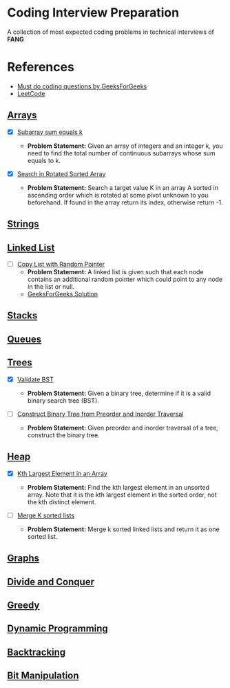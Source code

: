 # Coding Interview Preparation

A collection of most expected coding problems in technical interviews of **FANG**

# References

- [Must do coding questions by GeeksForGeeks](https://www.geeksforgeeks.org/must-do-coding-questions-for-companies-like-amazon-microsoft-adobe/)
- [LeetCode](https://leetcode.com/problemset/all/)

## [Arrays](https://leetcode.com/tag/array/)

- [x] [Subarray sum equals k](https://leetcode.com/problems/subarray-sum-equals-k/)  
  - **Problem Statement:** Given an array of integers and an integer k, you need to find the total number of continuous subarrays whose sum equals to k.

- [x] [Search in Rotated Sorted Array](https://leetcode.com/problems/search-in-rotated-sorted-array/)
  - **Problem Statement:** Search a target value K in an array A sorted in ascending order which is rotated at some pivot unknown to you beforehand. If found in the array return its index, otherwise return -1.

## [Strings](https://leetcode.com/tag/string/)

## [Linked List](https://leetcode.com/tag/linked-list/)

- [ ] [Copy List with Random Pointer](https://leetcode.com/problems/copy-list-with-random-pointer/)  
  - **Problem Statement:** A linked list is given such that each node contains an additional random pointer which could point to any node in the list or null.
  - [GeeksForGeeks Solution](https://www.geeksforgeeks.org/clone-linked-list-next-random-pointer-o1-space/)


## [Stacks](https://leetcode.com/tag/stack/)

## [Queues](https://leetcode.com/tag/queue/)

## [Trees](https://leetcode.com/tag/tree/)

- [x] [Validate BST](https://leetcode.com/problems/validate-binary-search-tree/)
  - **Problem Statement:** Given a binary tree, determine if it is a valid binary search tree (BST).

- [ ] [Construct Binary Tree from Preorder and Inorder Traversal](https://leetcode.com/problems/construct-binary-tree-from-preorder-and-inorder-traversal/https://leetcode.com/problems/construct-binary-tree-from-preorder-and-inorder-traversal/)
  - **Problem Statement:** Given preorder and inorder traversal of a tree, construct the binary tree.

## [Heap](https://leetcode.com/tag/heap/)

- [x] [Kth Largest Element in an Array](https://leetcode.com/problems/kth-largest-element-in-an-array/)
  - **Problem Statement:** Find the kth largest element in an unsorted array. Note that it is the kth largest element in the sorted order, not the kth distinct element.

- [ ] [Merge K sorted lists](https://leetcode.com/problems/merge-k-sorted-lists/)
  - **Problem Statement:** Merge k sorted linked lists and return it as one sorted list.

## [Graphs](https://leetcode.com/tag/graph/)

## [Divide and Conquer](https://leetcode.com/tag/divide-and-conquer/)

## [Greedy](https://leetcode.com/tag/greedy/)

## [Dynamic Programming](https://leetcode.com/tag/dynamic-programming/)

## [Backtracking](https://leetcode.com/tag/backtracking/)

## [Bit Manipulation](https://leetcode.com/tag/bit-manipulation/)
